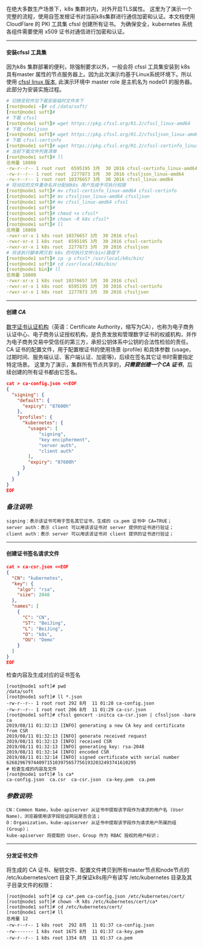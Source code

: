 在绝大多数生产场景下，k8s 集群对内，对外开启TLS属性。
这里为了演示一个完整的流程，使用自签发根证书对当前k8s集群进行通信加密和认证。本文档使用 CloudFlare 的 PKI 工具集 cfssl 创建所有证书。
为确保安全，kubernetes 系统各组件需要使用 x509 证书对通信进行加密和认证。

---
#### 安装cfssl 工具集

因为k8s 集群部署的便利，除强制要求以外，一般会将 cfssl 工具集安装到 k8s 具有master 属性的节点服务器上。因为此次演示均基于Linux系统环境下。所以使用 [cfssl linux 版本](http://pkg.cfssl.org/), 此演示环境中 master role 是主机名为 node01 的服务器。此部分为安装实施过程。
```yaml
# 切换至软件包下载安装临时文件夹下
[root@node1 ~]# cd /data/soft/
[root@node1 soft]# 
# 下载 cfssl 
[root@node1 soft]# wget https://pkg.cfssl.org/R1.2/cfssl_linux-amd64
# 下载 cfssljson
[root@node1 soft]# wget https://pkg.cfssl.org/R1.2/cfssljson_linux-amd64
# 下载 cfssl-certinfo
[root@node1 soft]# wget https://pkg.cfssl.org/R1.2/cfssl-certinfo_linux-amd64
# 当前下载文件列表清单
[root@node1 soft]# ll
总用量 18808
-rw-r--r-- 1 root root  6595195 3月  30 2016 cfssl-certinfo_linux-amd64
-rw-r--r-- 1 root root  2277873 3月  30 2016 cfssljson_linux-amd64
-rw-r--r-- 1 root root 10376657 3月  30 2016 cfssl_linux-amd64
# 将对应的文件重命名并分配给k8s 用户及授予可执行权限
[root@node1 soft]# mv cfssl-certinfo_linux-amd64 cfssl-certinfo 
[root@node1 soft]# mv cfssljson_linux-amd64 cfssljson
[root@node1 soft]# mv cfssl_linux-amd64 cfssl
[root@node1 soft]# 
[root@node1 soft]# chmod +x cfssl*
[root@node1 soft]# chown -R k8s cfssl*
[root@node1 soft]# ll
总用量 18808
-rwxr-xr-x 1 k8s root 10376657 3月  30 2016 cfssl
-rwxr-xr-x 1 k8s root  6595195 3月  30 2016 cfssl-certinfo
-rwxr-xr-x 1 k8s root  2277873 3月  30 2016 cfssljson
# 将该执行脚本拷贝到 k8s 的可执行文件(bin)路径下
[root@node1 soft]# cp -p cfssl* /usr/local/k8s/bin/
[root@node1 soft]# cd /usr/local/k8s/bin/
[root@node1 bin]# ll
总用量 18808
-rwxr-xr-x 1 k8s root 10376657 3月  30 2016 cfssl
-rwxr-xr-x 1 k8s root  6595195 3月  30 2016 cfssl-certinfo
-rwxr-xr-x 1 k8s root  2277873 3月  30 2016 cfssljson
```
---

#### 创建 ***CA***

[数字证书认证机构](https://zh.wikipedia.org/wiki/%E8%AF%81%E4%B9%A6%E9%A2%81%E5%8F%91%E6%9C%BA%E6%9E%84)（英语：Certificate Authority，缩写为CA），也称为电子商务认证中心、电子商务认证授权机构，是负责发放和管理数字证书的权威机构，并作为电子商务交易中受信任的第三方，承担公钥体系中公钥的合法性检验的责任。
CA 证书的配置文件，用于配置根证书的使用场景 (profile) 和具体参数 (usage，过期时间、服务端认证、客户端认证、加密等)，后续在签名其它证书时需要指定特定场景。 这里为了演示，集群所有节点共享的，***只需要创建一个 CA 证书***，后续创建的所有证书都由它签名。
```json
cat > ca-config.json <<EOF
{
  "signing": {
    "default": {
      "expiry": "87600h"
    },
    "profiles": {
      "kubernetes": {
        "usages": [
            "signing",
            "key encipherment",
            "server auth",
            "client auth"
        ],
        "expiry": "87600h"
      }
    }
  }
}
EOF
```
### ***备注说明:***
```shell
signing：表示该证书可用于签名其它证书，生成的 ca.pem 证书中 CA=TRUE；  
server auth：表示 client 可以用该该证书对 server 提供的证书进行验证；  
client auth：表示 server 可以用该该证书对 client 提供的证书进行验证；
```
---

#### 创建证书签名请求文件

````json
cat > ca-csr.json <<EOF
{
  "CN": "kubernetes",
  "key": {
    "algo": "rsa",
    "size": 2048
  },
  "names": [
    {
      "C": "CN",
      "ST": "BeiJing",
      "L": "BeiJing",
      "O": "k8s",
      "OU": "Demo"
    }
  ]
}
EOF
````
检查内容及生成对应的证书签名
```shell
[root@node1 soft]# pwd
/data/soft
[root@node1 soft]# ll *.json
-rw-r--r-- 1 root root 292 8月  11 01:28 ca-config.json
-rw-r--r-- 1 root root 206 8月  11 01:29 ca-csr.json
[root@node1 soft]# cfssl gencert -initca ca-csr.json | cfssljson -bare ca
2019/08/11 01:32:13 [INFO] generating a new CA key and certificate from CSR
2019/08/11 01:32:13 [INFO] generate received request
2019/08/11 01:32:13 [INFO] received CSR
2019/08/11 01:32:13 [INFO] generating key: rsa-2048
2019/08/11 01:32:14 [INFO] encoded CSR
2019/08/11 01:32:14 [INFO] signed certificate with serial number 626829679744097151039756577561932032493741610295
# 检查生成的内容及文件
[root@node1 soft]# ls ca*
ca-config.json  ca.csr  ca-csr.json  ca-key.pem  ca.pem
```

### ***参数说明:***
```
CN：Common Name，kube-apiserver 从证书中提取该字段作为请求的用户名 (User Name)，浏览器使用该字段验证网站是否合法；
O：Organization，kube-apiserver 从证书中提取该字段作为请求用户所属的组 (Group)；
kube-apiserver 将提取的 User、Group 作为 RBAC 授权的用户标识；
```
---

#### 分发证书文件
将生成的 CA 证书、秘钥文件、配置文件拷贝到所有master节点和node节点的 /etc/kubernetes/cert 目录下,并保证k8s用户有读写 /etc/kubernetes 目录及其子目录文件的权限：
```shell
[root@node1 soft]# cp ca*.pem ca-config.json /etc/kubernetes/cert/
[root@node1 soft]# chown -R k8s /etc/kubernetes/cert/ca*
[root@node1 soft]# cd /etc/kubernetes/cert/
[root@node1 cert]# ll
总用量 12
-rw-r--r-- 1 k8s root  292 8月  11 01:37 ca-config.json
-rw------- 1 k8s root 1675 8月  11 01:37 ca-key.pem
-rw-r--r-- 1 k8s root 1354 8月  11 01:37 ca.pem
```